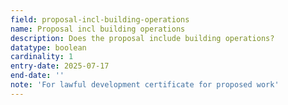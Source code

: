```yaml
---
field: proposal-incl-building-operations
name: Proposal incl building operations
description: Does the proposal include building operations?
datatype: boolean
cardinality: 1
entry-date: 2025-07-17
end-date: ''
note: 'For lawful development certificate for proposed work'
---
```

